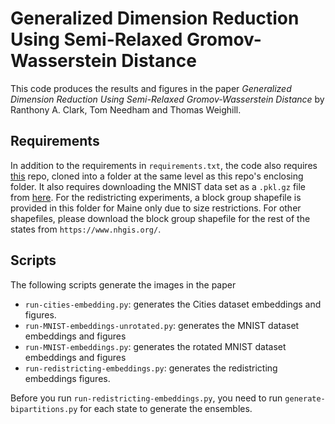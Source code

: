 # Generalized Dimension Reduction Using Semi-Relaxed Gromov-Wasserstein Distance

This code produces the results and figures in the paper _Generalized Dimension Reduction Using Semi-Relaxed Gromov-Wasserstein Distance_ by Ranthony A. Clark, Tom Needham and Thomas Weighill.

## Requirements

In addition to the requirements in `requirements.txt`, the code also requires [this](https://github.com/TJPaik/CircularCoordinates) repo, cloned into a folder at the same level as this repo's enclosing folder. It also requires downloading the MNIST data set as a `.pkl.gz` file from [here](https://github.com/mnielsen/neural-networks-and-deep-learning/blob/master/data/mnist.pkl.gz). For the redistricting experiments, a block group shapefile is provided in this folder for Maine only due to size restrictions. For other shapefiles, please download the block group shapefile for the rest of the states from `https://www.nhgis.org/`.

## Scripts 

The following scripts generate the images in the paper

- `run-cities-embedding.py`: generates the Cities dataset embeddings and figures.
- `run-MNIST-embeddings-unrotated.py`: generates the MNIST dataset embeddings and figures
- `run-MNIST-embeddings.py`: generates the rotated MNIST dataset embeddings and figures
- `run-redistricting-embeddings.py`: generates the redistricting embeddings figures.

Before you run `run-redistricting-embeddings.py`, you need to run `generate-bipartitions.py` for each state to generate the ensembles. 
